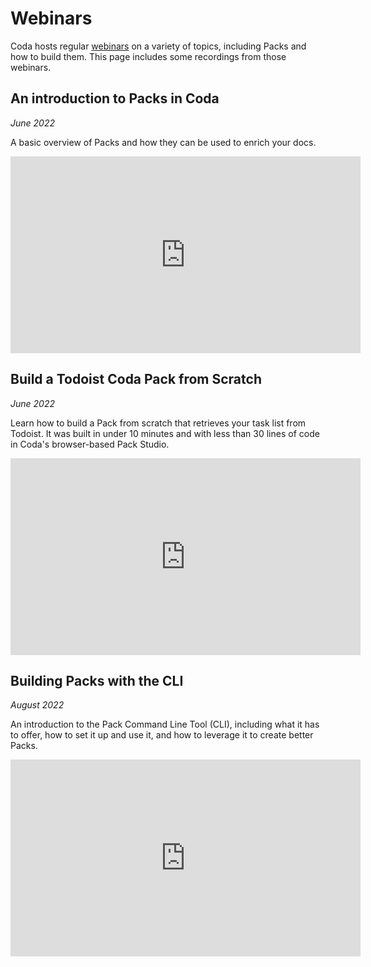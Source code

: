 # Webinars

Coda hosts regular [webinars][webinars] on a variety of topics, including Packs and how to build them. This page includes some recordings from those webinars.


## An introduction to Packs in Coda
_June 2022_

A basic overview of Packs and how they can be used to enrich your docs.

<iframe width="560" height="315" src="https://www.youtube.com/embed/OGfudEBEW1U" title="YouTube video player: An introduction to Packs in Coda" frameborder="0" allow="accelerometer; autoplay; clipboard-write; encrypted-media; gyroscope; picture-in-picture" allowfullscreen></iframe>


## Build a Todoist Coda Pack from Scratch
_June 2022_

Learn how to build a Pack from scratch that retrieves your task list from Todoist. It was built in under 10 minutes and with less than 30 lines of code in Coda's browser-based Pack Studio.

<iframe width="560" height="315" src="https://www.youtube.com/embed/OoR1qX9w4Js" title="YouTube video player: Build a Todoist Coda Pack from Scratch" frameborder="0" allow="accelerometer; autoplay; clipboard-write; encrypted-media; gyroscope; picture-in-picture" allowfullscreen></iframe>


## Building Packs with the CLI
_August 2022_

An introduction to the Pack Command Line Tool (CLI), including what it has to offer, how to set it up and use it, and how to leverage it to create better Packs.

<iframe width="560" height="315" src="https://www.youtube.com/embed/7K142m0aqBc" title="YouTube video player: Building Packs with the CLI" frameborder="0" allow="accelerometer; autoplay; clipboard-write; encrypted-media; gyroscope; picture-in-picture" allowfullscreen></iframe>


[webinars]: https://coda.io/webinars